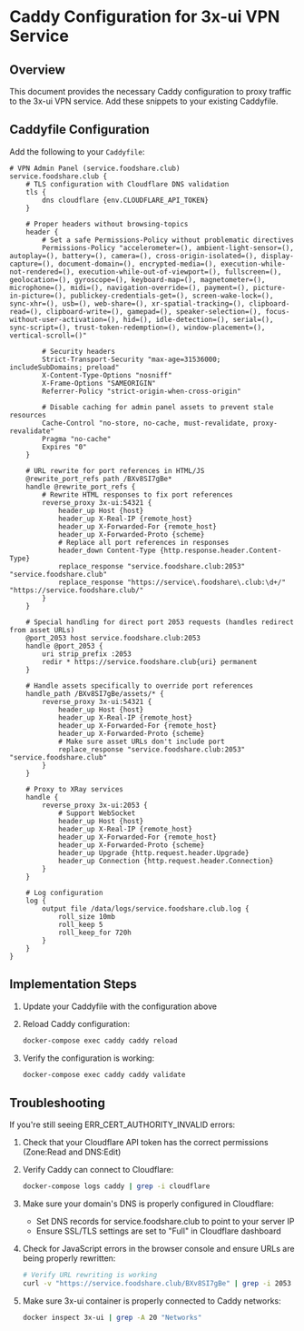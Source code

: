 # Caddy Configuration for 3x-ui VPN Service

## Overview

This document provides the necessary Caddy configuration to proxy traffic to the 3x-ui VPN service. Add these snippets to your existing Caddyfile.

## Caddyfile Configuration

Add the following to your `Caddyfile`:

```caddyfile
# VPN Admin Panel (service.foodshare.club)
service.foodshare.club {
    # TLS configuration with Cloudflare DNS validation
    tls {
        dns cloudflare {env.CLOUDFLARE_API_TOKEN}
    }

    # Proper headers without browsing-topics
    header {
        # Set a safe Permissions-Policy without problematic directives
        Permissions-Policy "accelerometer=(), ambient-light-sensor=(), autoplay=(), battery=(), camera=(), cross-origin-isolated=(), display-capture=(), document-domain=(), encrypted-media=(), execution-while-not-rendered=(), execution-while-out-of-viewport=(), fullscreen=(), geolocation=(), gyroscope=(), keyboard-map=(), magnetometer=(), microphone=(), midi=(), navigation-override=(), payment=(), picture-in-picture=(), publickey-credentials-get=(), screen-wake-lock=(), sync-xhr=(), usb=(), web-share=(), xr-spatial-tracking=(), clipboard-read=(), clipboard-write=(), gamepad=(), speaker-selection=(), focus-without-user-activation=(), hid=(), idle-detection=(), serial=(), sync-script=(), trust-token-redemption=(), window-placement=(), vertical-scroll=()"
        
        # Security headers
        Strict-Transport-Security "max-age=31536000; includeSubDomains; preload"
        X-Content-Type-Options "nosniff"
        X-Frame-Options "SAMEORIGIN"
        Referrer-Policy "strict-origin-when-cross-origin"
        
        # Disable caching for admin panel assets to prevent stale resources
        Cache-Control "no-store, no-cache, must-revalidate, proxy-revalidate"
        Pragma "no-cache"
        Expires "0"
    }

    # URL rewrite for port references in HTML/JS
    @rewrite_port_refs path /BXv8SI7gBe*
    handle @rewrite_port_refs {
        # Rewrite HTML responses to fix port references
        reverse_proxy 3x-ui:54321 {
            header_up Host {host}
            header_up X-Real-IP {remote_host}
            header_up X-Forwarded-For {remote_host}
            header_up X-Forwarded-Proto {scheme}
            # Replace all port references in responses
            header_down Content-Type {http.response.header.Content-Type}
            replace_response "service.foodshare.club:2053" "service.foodshare.club"
            replace_response "https://service\.foodshare\.club:\d+/" "https://service.foodshare.club/"
        }
    }

    # Special handling for direct port 2053 requests (handles redirect from asset URLs)
    @port_2053 host service.foodshare.club:2053
    handle @port_2053 {
        uri strip_prefix :2053
        redir * https://service.foodshare.club{uri} permanent
    }

    # Handle assets specifically to override port references
    handle_path /BXv8SI7gBe/assets/* {
        reverse_proxy 3x-ui:54321 {
            header_up Host {host}
            header_up X-Real-IP {remote_host}
            header_up X-Forwarded-For {remote_host}
            header_up X-Forwarded-Proto {scheme}
            # Make sure asset URLs don't include port
            replace_response "service.foodshare.club:2053" "service.foodshare.club"
        }
    }

    # Proxy to XRay services
    handle {
        reverse_proxy 3x-ui:2053 {
            # Support WebSocket
            header_up Host {host}
            header_up X-Real-IP {remote_host}
            header_up X-Forwarded-For {remote_host}
            header_up X-Forwarded-Proto {scheme}
            header_up Upgrade {http.request.header.Upgrade}
            header_up Connection {http.request.header.Connection}
        }
    }

    # Log configuration
    log {
        output file /data/logs/service.foodshare.club.log {
            roll_size 10mb
            roll_keep 5
            roll_keep_for 720h
        }
    }
}
```

## Implementation Steps

1. Update your Caddyfile with the configuration above
2. Reload Caddy configuration:
   ```bash
   docker-compose exec caddy caddy reload
   ```

3. Verify the configuration is working:
   ```bash
   docker-compose exec caddy caddy validate
   ```

## Troubleshooting

If you're still seeing ERR_CERT_AUTHORITY_INVALID errors:

1. Check that your Cloudflare API token has the correct permissions (Zone:Read and DNS:Edit)

2. Verify Caddy can connect to Cloudflare:
   ```bash
   docker-compose logs caddy | grep -i cloudflare
   ```

3. Make sure your domain's DNS is properly configured in Cloudflare:
   - Set DNS records for service.foodshare.club to point to your server IP
   - Ensure SSL/TLS settings are set to "Full" in Cloudflare dashboard

4. Check for JavaScript errors in the browser console and ensure URLs are being properly rewritten:
   ```bash
   # Verify URL rewriting is working
   curl -v "https://service.foodshare.club/BXv8SI7gBe" | grep -i 2053
   ```

5. Make sure 3x-ui container is properly connected to Caddy networks:
   ```bash
   docker inspect 3x-ui | grep -A 20 "Networks"
   ``` 